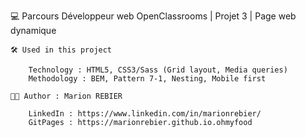 💻 Parcours Développeur web OpenClassrooms | Projet 3 | Page web dynamique


	🛠 Used in this project

		Technology : HTML5, CSS3/Sass (Grid layout, Media queries)
		Methodology : BEM, Pattern 7-1, Nesting, Mobile first

	👩🏻 Author : Marion REBIER 

		LinkedIn : https://www.linkedin.com/in/marionrebier/
		GitPages : https://marionrebier.github.io.ohmyfood 

